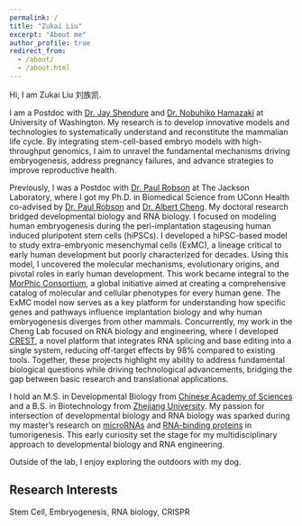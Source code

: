 ```yaml
---
permalink: /
title: "Zukai Liu"
excerpt: "About me"
author_profile: true
redirect_from: 
  - /about/
  - /about.html
---
```

Hi, I am Zukai Liu 刘族凯.

I am a Postdoc with [Dr. Jay Shendure](https://shendure-web.gs.washington.edu/) and [Dr. Nobuhiko Hamazaki](https://www.hamazaki-lab.com/) at University of Washington. My research is to develop innovative models and technologies to systematically understand and reconstitute the mammalian life cycle. By integrating stem-cell-based embryo models with high-throughput genomics, I aim to unravel the fundamental mechanisms driving embryogenesis, address pregnancy failures, and advance strategies to improve reproductive health.

Previously, I was a Postdoc with [Dr. Paul Robson](https://www.jax.org/research-and-faculty/research-labs/the-robson-lab) at The Jackson Laboratory, where I got my Ph.D. in Biomedical Science from UConn Health co-advised by [Dr. Paul Robson](https://www.jax.org/research-and-faculty/faculty/paul-robson) and [Dr. Albert Cheng](https://cheng.bio/). My doctoral research bridged developmental biology and RNA biology. I focused on modeling human embryogenesis  during the peri-implantation stageusing human induced pluripotent stem cells (hiPSCs). I developed a hiPSC-based model to study extra-embryonic mesenchymal cells (ExMC), a lineage critical to early human development but poorly characterized for decades. Using this model, I uncovered the molecular mechanisms, evolutionary origins, and pivotal roles in early human development. This work became integral to the [MorPhic Consortium](https://morphic.bio/), a global initiative aimed at creating a comprehensive catalog of molecular and cellular phenotypes for every human gene. The ExMC model now serves as a key platform for understanding how specific genes and pathways influence implantation biology and why human embryogenesis diverges from other mammals. Concurrently, my work in the Cheng Lab focused on RNA biology and engineering, where I developed [CREST](https://doi.org/10.1093/nar/gkad547), a novel platform that integrates RNA splicing and base editing into a single system, reducing off-target effects by 98% compared to existing tools. Together, these projects highlight my ability to address fundamental biological questions while driving technological advancements, bridging the gap between basic research and translational applications.

I hold an M.S. in Developmental Biology from [Chinese Academy of Sciences](https://www.wikiwand.com/en/articles/Chinese_Academy_of_Sciences) and a B.S. in Biotechnology from [Zhejiang University](https://en.wikipedia.org/wiki/Zhejiang_University). My passion for intersection of developmental biology and RNA biology was sparked during my master’s research on [microRNAs](https://academic.oup.com/jmcb/article/10/4/302/5059631?) and [RNA-binding proteins](https://www.nature.com/articles/s41467-022-29309-1) in tumorigenesis. This early curiosity set the stage for my multidisciplinary approach to developmental biology and RNA engineering. 

Outside of the lab, I enjoy exploring the outdoors with my dog.

## Research Interests
Stem Cell, Embryogenesis, RNA biology, CRISPR